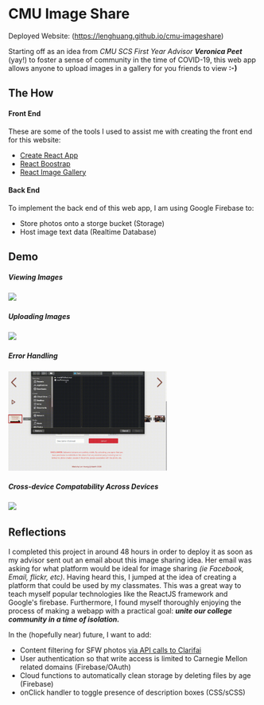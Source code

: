 # CMU Image Share

Deployed Website: (https://lenghuang.github.io/cmu-imageshare)

Starting off as an idea from _CMU SCS First Year Advisor **Veronica Peet**_ (yay!) to foster a sense of community in the time of COVID-19, this web app allows anyone to upload images in a gallery for you friends to view **:-)**

## The How

#### Front End
These are some of the tools I used to assist me with creating the front end for this website:
- [Create React App](https://github.com/facebook/create-react-app)
- [React Boostrap](https://github.com/react-bootstrap/react-bootstrap)
- [React Image Gallery](https://github.com/xiaolin/react-image-gallery)

#### Back End
To implement the back end of this web app, I am using Google Firebase to:
- Store photos onto a storge bucket (Storage)
- Host image text data (Realtime Database)

## Demo

##### Viewing Images
<img src="media/ScrollFinal.gif" height="200"/>

##### Uploading Images
<img src="media/Upload.gif" height="200"/>

##### Error Handling
<img src="media/Errors_1.gif" height="200"/>

##### Cross-device Compatability Across Devices
<img src="media/crossdevice.gif" />

## Reflections
I completed this project in around 48 hours in order to deploy it as soon as my advisor sent out an email about this image sharing idea. Her email was asking for what platform would be ideal for image sharing _(ie Facebook, Email, flickr, etc)_. Having heard this, I jumped at the idea of creating a platform that could be used by my classmates. This was a great way to teach myself popular technologies like the ReactJS framework and Google's firebase. Furthermore, I found myself thoroughly enjoying the process of making a webapp with a practical goal: _**unite our college community in a time of isolation.**_ 

In the (hopefully near) future, I want to add:
- Content filtering for SFW photos [via API calls to Clarifai](https://www.clarifai.com/models/nsfw-image-recognition-model-e9576d86d2004ed1a38ba0cf39ecb4b1)
- User authentication so that write access is limited to Carnegie Mellon related domains (Firebase/OAuth)
- Cloud functions to automatically clean storage by deleting files by age (Firebase)
- onClick handler to toggle presence of description boxes (CSS/sCSS)
